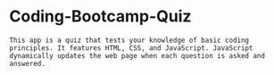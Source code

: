 # Coding-Bootcamp-Quiz

    This app is a quiz that tests your knowledge of basic coding principles. It features HTML, CSS, and JavaScript. JavaScript dynamically updates the web page when each question is asked and answered.